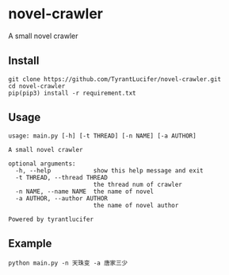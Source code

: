 # novel-crawler
A small novel crawler

## Install

```shell
git clone https://github.com/TyrantLucifer/novel-crawler.git
cd novel-crawler
pip(pip3) install -r requirement.txt
```

## Usage

```plain
usage: main.py [-h] [-t THREAD] [-n NAME] [-a AUTHOR]

A small novel crawler

optional arguments:
  -h, --help            show this help message and exit
  -t THREAD, --thread THREAD
                        the thread num of crawler
  -n NAME, --name NAME  the name of novel
  -a AUTHOR, --author AUTHOR
                        the name of novel author

Powered by tyrantlucifer
```

## Example

```shell
python main.py -n 天珠变 -a 唐家三少
```
